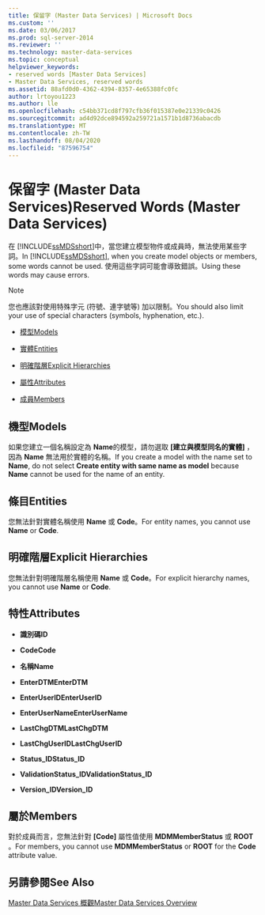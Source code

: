 ```yaml
---
title: 保留字 (Master Data Services) | Microsoft Docs
ms.custom: ''
ms.date: 03/06/2017
ms.prod: sql-server-2014
ms.reviewer: ''
ms.technology: master-data-services
ms.topic: conceptual
helpviewer_keywords:
- reserved words [Master Data Services]
- Master Data Services, reserved words
ms.assetid: 88afd0d0-4362-4394-8357-4e65388fc0fc
author: lrtoyou1223
ms.author: lle
ms.openlocfilehash: c54bb371cd8f797cfb36f015387e0e21339c0426
ms.sourcegitcommit: ad4d92dce894592a259721a1571b1d8736abacdb
ms.translationtype: MT
ms.contentlocale: zh-TW
ms.lasthandoff: 08/04/2020
ms.locfileid: "87596754"
---
```

# <a name="reserved-words-master-data-services"></a><span data-ttu-id="b573f-102">保留字 (Master Data Services)</span><span class="sxs-lookup"><span data-stu-id="b573f-102">Reserved Words (Master Data Services)</span></span>
  <span data-ttu-id="b573f-103">在 [!INCLUDE[ssMDSshort](../includes/ssmdsshort-md.md)]中，當您建立模型物件或成員時，無法使用某些字詞。</span><span class="sxs-lookup"><span data-stu-id="b573f-103">In [!INCLUDE[ssMDSshort](../includes/ssmdsshort-md.md)], when you create model objects or members, some words cannot be used.</span></span> <span data-ttu-id="b573f-104">使用這些字詞可能會導致錯誤。</span><span class="sxs-lookup"><span data-stu-id="b573f-104">Using these words may cause errors.</span></span>  
  
> [!NOTE]  
>  <span data-ttu-id="b573f-105">您也應該對使用特殊字元 (符號、連字號等) 加以限制。</span><span class="sxs-lookup"><span data-stu-id="b573f-105">You should also limit your use of special characters (symbols, hyphenation, etc.).</span></span>  
  
-   [<span data-ttu-id="b573f-106">模型</span><span class="sxs-lookup"><span data-stu-id="b573f-106">Models</span></span>](#models)  
  
-   [<span data-ttu-id="b573f-107">實體</span><span class="sxs-lookup"><span data-stu-id="b573f-107">Entities</span></span>](#entities)  
  
-   [<span data-ttu-id="b573f-108">明確階層</span><span class="sxs-lookup"><span data-stu-id="b573f-108">Explicit Hierarchies</span></span>](#exhierarchies)  
  
-   [<span data-ttu-id="b573f-109">屬性</span><span class="sxs-lookup"><span data-stu-id="b573f-109">Attributes</span></span>](#attributes)  
  
-   [<span data-ttu-id="b573f-110">成員</span><span class="sxs-lookup"><span data-stu-id="b573f-110">Members</span></span>](#members)  
  
##  <a name="models"></a><a name="models"></a><span data-ttu-id="b573f-111">機型</span><span class="sxs-lookup"><span data-stu-id="b573f-111">Models</span></span>  
 <span data-ttu-id="b573f-112">如果您建立一個名稱設定為 **Name**的模型，請勿選取 **[建立與模型同名的實體]** ，因為 **Name** 無法用於實體的名稱。</span><span class="sxs-lookup"><span data-stu-id="b573f-112">If you create a model with the name set to **Name**, do not select **Create entity with same name as model** because **Name** cannot be used for the name of an entity.</span></span>  
  
##  <a name="entities"></a><a name="entities"></a><span data-ttu-id="b573f-113">條目</span><span class="sxs-lookup"><span data-stu-id="b573f-113">Entities</span></span>  
 <span data-ttu-id="b573f-114">您無法針對實體名稱使用 **Name** 或 **Code**。</span><span class="sxs-lookup"><span data-stu-id="b573f-114">For entity names, you cannot use **Name** or **Code**.</span></span>  
  
##  <a name="explicit-hierarchies"></a><a name="exhierarchies"></a><span data-ttu-id="b573f-115">明確階層</span><span class="sxs-lookup"><span data-stu-id="b573f-115">Explicit Hierarchies</span></span>  
 <span data-ttu-id="b573f-116">您無法針對明確階層名稱使用 **Name** 或 **Code**。</span><span class="sxs-lookup"><span data-stu-id="b573f-116">For explicit hierarchy names, you cannot use **Name** or **Code**.</span></span>  
  
##  <a name="attributes"></a><a name="attributes"></a><span data-ttu-id="b573f-117">特性</span><span class="sxs-lookup"><span data-stu-id="b573f-117">Attributes</span></span>  
  
-   <span data-ttu-id="b573f-118">**識別碼**</span><span class="sxs-lookup"><span data-stu-id="b573f-118">**ID**</span></span>  
  
-   <span data-ttu-id="b573f-119">**Code**</span><span class="sxs-lookup"><span data-stu-id="b573f-119">**Code**</span></span>  
  
-   <span data-ttu-id="b573f-120">**名稱**</span><span class="sxs-lookup"><span data-stu-id="b573f-120">**Name**</span></span>  
  
-   <span data-ttu-id="b573f-121">**EnterDTM**</span><span class="sxs-lookup"><span data-stu-id="b573f-121">**EnterDTM**</span></span>  
  
-   <span data-ttu-id="b573f-122">**EnterUserID**</span><span class="sxs-lookup"><span data-stu-id="b573f-122">**EnterUserID**</span></span>  
  
-   <span data-ttu-id="b573f-123">**EnterUserName**</span><span class="sxs-lookup"><span data-stu-id="b573f-123">**EnterUserName**</span></span>  
  
-   <span data-ttu-id="b573f-124">**LastChgDTM**</span><span class="sxs-lookup"><span data-stu-id="b573f-124">**LastChgDTM**</span></span>  
  
-   <span data-ttu-id="b573f-125">**LastChgUserID**</span><span class="sxs-lookup"><span data-stu-id="b573f-125">**LastChgUserID**</span></span>  
  
-   <span data-ttu-id="b573f-126">**Status_ID**</span><span class="sxs-lookup"><span data-stu-id="b573f-126">**Status_ID**</span></span>  
  
-   <span data-ttu-id="b573f-127">**ValidationStatus_ID**</span><span class="sxs-lookup"><span data-stu-id="b573f-127">**ValidationStatus_ID**</span></span>  
  
-   <span data-ttu-id="b573f-128">**Version_ID**</span><span class="sxs-lookup"><span data-stu-id="b573f-128">**Version_ID**</span></span>  
  
##  <a name="members"></a><a name="members"></a><span data-ttu-id="b573f-129">屬於</span><span class="sxs-lookup"><span data-stu-id="b573f-129">Members</span></span>  
 <span data-ttu-id="b573f-130">對於成員而言，您無法針對 **[Code]** 屬性值使用 **MDMMemberStatus** 或 **ROOT** 。</span><span class="sxs-lookup"><span data-stu-id="b573f-130">For members, you cannot use **MDMMemberStatus** or **ROOT** for the **Code** attribute value.</span></span>  
  
## <a name="see-also"></a><span data-ttu-id="b573f-131">另請參閱</span><span class="sxs-lookup"><span data-stu-id="b573f-131">See Also</span></span>  
 [<span data-ttu-id="b573f-132">Master Data Services 概觀</span><span class="sxs-lookup"><span data-stu-id="b573f-132">Master Data Services Overview</span></span>](master-data-services-overview-mds.md)  
  
  
